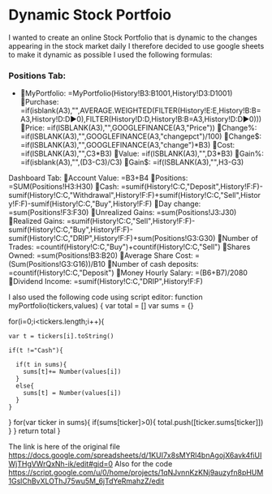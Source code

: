 # Dynamic Stock Portfoio 
I wanted to create an online Stock Portfolio that is dynamic to the changes appearing in the stock market daily
I therefore decided to use google sheets to make it dynamic as possible
I used the following formulas:

### Positions Tab:
* 🔸MyPortfolio: =MyPortfolio(History!B3:B1001,History!D3:D1001)
🔸Purchase: =if(isblank(A3),"",AVERAGE.WEIGHTED(FILTER(History!E:E,History!B:B=A3,History!D:D▶0),FILTER(History!D:D,History!B:B=A3,History!D:D▶0)))
🔸Price: =if(ISBLANK(A3),"",GOOGLEFINANCE(A3,"Price"))
🔸Change%: =if(ISBLANK(A3),"",GOOGLEFINANCE(A3,"changepct")/100)
🔸Change$: =if(ISBLANK(A3),"",GOOGLEFINANCE(A3,"change")*B3)
🔸Cost: =if(ISBLANK(A3),"",C3*B3)
🔸Value: =if(ISBLANK(A3),"",D3*B3)
🔸Gain%: =if(isblank(A3),"",(D3-C3)/C3)
🔸Gain$: =if(ISBLANK(A3),"",H3-G3)

Dashboard Tab:
🔸Account Value: =B3+B4
🔸Positions: =SUM(Positions!H3:H30)
🔸Cash: =sumif(History!C:C,"Deposit",History!F:F)-sumif(History!C:C,"Withdrawal",History!F:F)+sumif(History!C:C,"Sell",History!F:F)-sumif(History!C:C,"Buy",History!F:F)
🔸Day change: =sum(Positions!F3:F30)
🔸Unrealized Gains: =sum(Positions!J3:J30)
🔸Realized Gains: =sumif(History!C:C,"Sell",History!F:F)-sumif(History!C:C,"Buy",History!F:F)-sumif(History!C:C,"DRIP",History!F:F)+sum(Positions!G3:G30)
🔸Number of Trades: =countif(History!C:C,"Buy")+countif(History!C:C,"Sell")
🔸Shares Owned: =sum(Positions!B3:B20)
🔸Average Share Cost: =(Sum(Positions!G3:G16))/B10
🔸Number of cash deposits: =countif(History!C:C,"Deposit")
🔸Money Hourly Salary: =(B6+B7)/2080
🔸Dividend Income: =sumif(History!C:C,"DRIP",History!F:F)

I also used the following code using script editor:
function myPortfolio(tickers,values) {
   var total = []
   var sums = {}

   for(i=0;i<tickers.length;i++){

    var t = tickers[i].toString()

    if(t !="Cash"){

      if(t in sums){
        sums[t]+= Number(values[i])
      }
      else{
        sums[t] = Number(values[i])
      }
    }
   }
   for(var ticker in sums){
      if(sums[ticker]>0){
        total.push([ticker.sums[ticker]])
      }
   }
   return total
}


The link is here of the original file https://docs.google.com/spreadsheets/d/1KUI7x8sMYRl4bnAgojX6avk4fiUIWjTHgVWrQxNh-ik/edit#gid=0
Also for the code https://script.google.com/u/0/home/projects/1qNJvnnKzKNj9auzyfn8pHUM1GslChBvXLOThJ75wu5M_6jTdYeRmahzZ/edit
